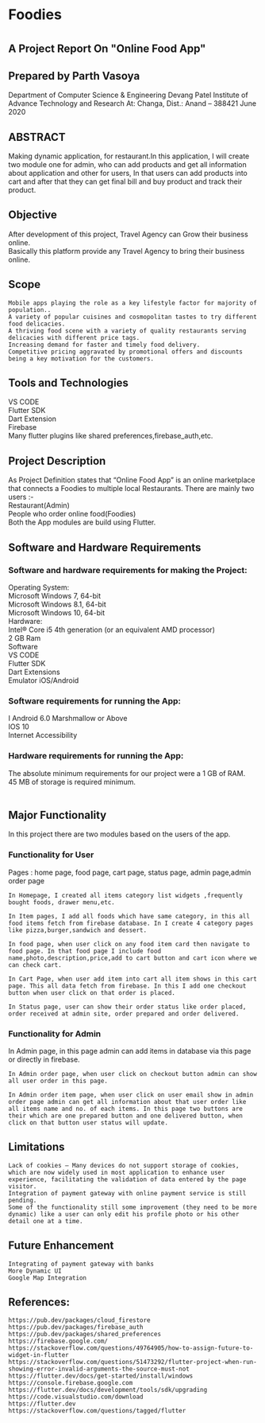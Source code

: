 <h1> Foodies <h1>

## A Project Report On "Online Food App"

## Prepared by Parth Vasoya 
  
Department of Computer Science & Engineering
Devang Patel Institute of Advance Technology and Research
At: Changa, Dist.: Anand – 388421
June 2020 


## ABSTRACT


Making dynamic application, for restaurant.In this application, I will create two module one for admin, who can add products and get all information about application and other for users,
In that users can add products into cart and after that they can get final bill and buy product and track their product.

## Objective
After development of this project, Travel Agency can Grow their business online.  
Basically this platform provide any Travel Agency to bring their business online.
  
## Scope
	Mobile apps playing the role as a key lifestyle factor for majority of population..
	A variety of popular cuisines and cosmopolitan tastes to try different food delicacies. 
	A thriving food scene with a variety of quality restaurants serving delicacies with different price tags. 
	Increasing demand for faster and timely food delivery. 
	Competitive pricing aggravated by promotional offers and discounts being a key motivation for the customers.

## Tools and Technologies
VS CODE</br>
Flutter SDK</br>
Dart Extension</br>
Firebase</br>
Many flutter plugins like shared preferences,firebase_auth,etc.</br>


## Project Description


As Project Definition states that “Online Food App” is an online marketplace that connects a Foodies to multiple local Restaurants.
	There are mainly two users :-</br>
	Restaurant(Admin)</br>
	People who order online food(Foodies)</br>
	Both the App modules are build using Flutter.</br>



## Software and Hardware Requirements 
<h3> Software and hardware requirements for making the Project: </h3>
	Operating System:</br>
	Microsoft Windows 7, 64-bit</br>
	Microsoft Windows 8.1, 64-bit</br>
	Microsoft Windows 10, 64-bit</br>
	Hardware:</br>
	Intel® Core i5 4th generation (or an equivalent AMD processor)</br>
	2 GB Ram</br>
	Software</br>
	VS CODE</br>
	Flutter SDK</br>
	Dart Extensions</br>
	Emulator iOS/Android</br>

<h3> Software requirements for running the App: </h3> 
	I Android 6.0 Marshmallow or Above</br>
	IOS 10</br>
	Internet Accessibility</br>
	
<h3> Hardware requirements for running the App: </h3>
	The absolute minimum requirements for our project were a 1 GB of RAM.</br>
	45 MB of storage is required minimum.</br>
 
 
## Major Functionality 
In this project there are two modules based on the users of the app.
<h3> Functionality for User </h3>
	Pages : home page, food page, cart page, status page, admin page,admin order page

	In Homepage, I created all items category list widgets ,frequently bought foods, drawer menu,etc.

	In Item pages, I add all foods which have same category, in this all food items fetch from firebase database. In I create 4 category pages like pizza,burger,sandwich and dessert.

	In food page, when user click on any food item card then navigate to food page. In that food page I include food name,photo,description,price,add to cart button and cart icon where we can check cart.

	In Cart Page, when user add item into cart all item shows in this cart page. This all data fetch from firebase. In this I add one checkout button when user click on that order is placed.

	In Status page, user can show their order status like order placed, order received at admin site, order prepared and order delivered.

<h3> Functionality for Admin </h3>
	In Admin page, in this page admin can add items in database via this page or directly in firebase.

	In Admin order page, when user click on checkout button admin can show all user order in this page.

	In Admin order item page, when user click on user email show in admin order page admin can get all information about that user order like all items name and no. of each items. In this page two buttons are their which are one prepared button and one delivered button, when click on that button user status will update.
 


## Limitations

	Lack of cookies – Many devices do not support storage of cookies, which are now widely used in most application to enhance user experience, facilitating the validation of data entered by the page visitor.
	Integration of payment gateway with online payment service is still pending.
	Some of the functionality still some improvement (they need to be more dynamic) like a user can only edit his profile photo or his other detail one at a time.


## Future Enhancement

	Integrating of payment gateway with banks
	More Dynamic UI 
	Google Map Integration


## References:
	https://pub.dev/packages/cloud_firestore 
	https://pub.dev/packages/firebase_auth
	https://pub.dev/packages/shared_preferences
	https://firebase.google.com/
	https://stackoverflow.com/questions/49764905/how-to-assign-future-to-widget-in-flutter
	https://stackoverflow.com/questions/51473292/flutter-project-when-run-showing-error-invalid-arguments-the-source-must-not
	https://flutter.dev/docs/get-started/install/windows
	https://console.firebase.google.com
	https://flutter.dev/docs/development/tools/sdk/upgrading
	https://code.visualstudio.com/download
	https://flutter.dev
	https://stackoverflow.com/questions/tagged/flutter
